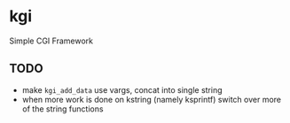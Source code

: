 kgi
===

Simple CGI Framework

TODO
----
* make `kgi_add_data` use vargs, concat into single string
* when more work is done on kstring (namely ksprintf) switch over more of
  the string functions
